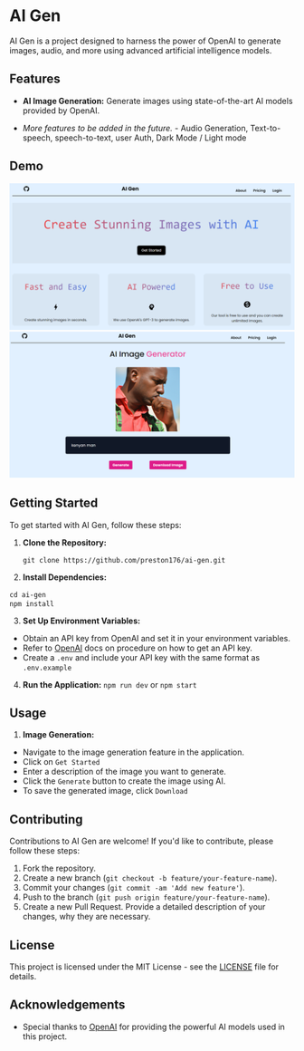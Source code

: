 # AI Gen

AI Gen is a project designed to harness the power of OpenAI to generate images, audio, and more using advanced artificial intelligence models.

## Features

- **AI Image Generation:** Generate images using state-of-the-art AI models provided by OpenAI.

- *More features to be added in the future.* - Audio Generation, Text-to-speech, speech-to-text, user Auth, Dark Mode / Light mode

## Demo

![Homepage](demo2.png)
![Generate Image](demo1.png)

## Getting Started

To get started with AI Gen, follow these steps:

1. **Clone the Repository:**

   ```
   git clone https://github.com/preston176/ai-gen.git
   ```


2. **Install Dependencies:**

```
cd ai-gen
npm install
```

3. **Set Up Environment Variables:**
- Obtain an API key from OpenAI and set it in your environment variables.
- Refer to [OpenAI](https://platform.openai.com/api-keys) docs on procedure on how to get an API key.
- Create a `.env` and include your API key with the same format as `.env.example`

4. **Run the Application:**
`npm run dev` or `npm start`

## Usage

1. **Image Generation:**
- Navigate to the image generation feature in the application.
- Click on `Get Started`
- Enter a description of the image you want to generate.
- Click the `Generate` button to create the image using AI.
- To save the generated image, click `Download`

## Contributing

Contributions to AI Gen are welcome! If you'd like to contribute, please follow these steps:

1. Fork the repository.
2. Create a new branch (`git checkout -b feature/your-feature-name`).
3. Commit your changes (`git commit -am 'Add new feature'`).
4. Push to the branch (`git push origin feature/your-feature-name`).
5. Create a new Pull Request. Provide a detailed description of your changes, why they are necessary.

## License

This project is licensed under the MIT License - see the [LICENSE](LICENSE) file for details.

## Acknowledgements

- Special thanks to [OpenAI](https://platform.openai.com/) for providing the powerful AI models used in this project.
